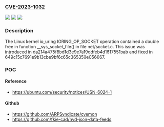 ### [CVE-2023-1032](https://cve.mitre.org/cgi-bin/cvename.cgi?name=CVE-2023-1032)
![](https://img.shields.io/static/v1?label=Product&message=linux&color=blue)
![](https://img.shields.io/static/v1?label=Version&message=0%3C%206.3~rc2%20&color=brighgreen)
![](https://img.shields.io/static/v1?label=Vulnerability&message=CWE-415&color=brighgreen)

### Description

The Linux kernel io_uring IORING_OP_SOCKET operation contained a double free in function __sys_socket_file() in file net/socket.c. This issue was introduced in da214a475f8bd1d3e9e7a19ddfeb4d1617551bab and fixed in 649c15c7691e9b13cbe9bf6c65c365350e056067.

### POC

#### Reference
- https://ubuntu.com/security/notices/USN-6024-1

#### Github
- https://github.com/ARPSyndicate/cvemon
- https://github.com/fkie-cad/nvd-json-data-feeds

